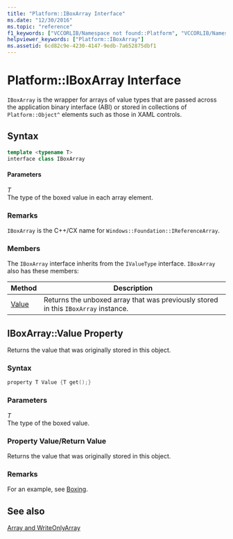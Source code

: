 ```yaml
---
title: "Platform::IBoxArray Interface"
ms.date: "12/30/2016"
ms.topic: "reference"
f1_keywords: ["VCCORLIB/Namespace not found::Platform", "VCCORLIB/Namespace not found::Platform::Value"]
helpviewer_keywords: ["Platform::IBoxArray"]
ms.assetid: 6cd82c9e-4230-4147-9edb-7a652875dbf1
---
```

# Platform::IBoxArray Interface

`IBoxArray` is the wrapper for arrays of value types that are passed across the application binary interface (ABI) or stored in collections of `Platform::Object^` elements such as those in XAML controls.

## Syntax

```cpp
template <typename T>
interface class IBoxArray
```

#### Parameters

*T*<br/>
The type of the boxed value in each array element.

### Remarks

`IBoxArray` is the C++/CX name for `Windows::Foundation::IReferenceArray`.

### Members

The `IBoxArray` interface inherits from the `IValueType` interface. `IBoxArray` also has these members:

|Method|Description|
|------------|-----------------|
|[Value](#value)|Returns the unboxed array that was previously stored in this `IBoxArray` instance.|

## <a name="value"></a> IBoxArray::Value Property

Returns the value that was originally stored in this object.

### Syntax

```cpp
property T Value {T get();}
```

### Parameters

*T*<br/>
The type of the boxed value.

### Property Value/Return Value

Returns the value that was originally stored in this object.

### Remarks

For an example, see [Boxing](../cppcx/boxing-c-cx.md).

## See also

[Array and WriteOnlyArray](../cppcx/array-and-writeonlyarray-c-cx.md)
